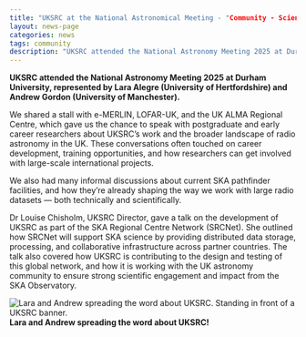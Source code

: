 ```yaml
---
title: "UKSRC at the National Astronomical Meeting - "Community - Science Through Connection""
layout: news-page
categories: news
tags: community
description: "UKSRC attended the National Astronomy Meeting 2025 at Durham University, represented by Lara Alegre (University of Hertfordshire) and Andrew Gordon (University of Manchester)."
---
```

**UKSRC attended the National Astronomy Meeting 2025 at Durham University, represented by Lara Alegre (University of Hertfordshire) and Andrew Gordon (University of Manchester).**

We shared a stall with e-MERLIN, LOFAR-UK, and the UK ALMA Regional Centre, which gave us the chance to speak with postgraduate and early career researchers about UKSRC’s work and the broader landscape of radio astronomy in the UK. These conversations often touched on career development, training opportunities, and how researchers can get involved with large-scale international projects.

We also had many informal discussions about current SKA pathfinder facilities, and how they’re already shaping the way we work with large radio datasets — both technically and scientifically.

Dr Louise Chisholm, UKSRC Director, gave a talk on the development of UKSRC as part of the SKA Regional Centre Network (SRCNet). She outlined how SRCNet will support SKA science by providing distributed data storage, processing, and collaborative infrastructure across partner countries. The talk also covered how UKSRC is contributing to the design and testing of this global network, and how it is working with the UK astronomy community to ensure strong scientific engagement and impact from the SKA Observatory.

![Lara and Andrew spreading the word about UKSRC. Standing in front of a UKSRC banner.](https://www.uksrc.org/assets/images/news/uksrc-nam2025.jpeg)
**Lara and Andrew spreading the word about UKSRC!**

